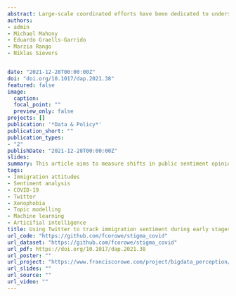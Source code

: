 ```yaml
---
abstract: Large-scale coordinated efforts have been dedicated to understanding the global health and economic implications of the COVID-19 pandemic. Yet, the rapid spread of discrimination and xenophobia against specific populations has largely been neglected. Understanding public attitudes toward migration is essential to counter discrimination against immigrants and promote social cohesion. Traditional data sources to monitor public opinion are often limited, notably due to slow collection and release activities. New forms of data, particularly from social media, can help overcome these limitations. While some bias exists, social media data are produced at an unprecedented temporal frequency, geographical granularity, are collected globally and accessible in real-time. Drawing on a data set of 30.39 million tweets and natural language processing, this article aims to measure shifts in public sentiment opinion about migration during early stages of the COVID-19 pandemic in Germany, Italy, Spain, the United Kingdom, and the United States. Results show an increase of migration-related Tweets along with COVID-19 cases during national lockdowns in all five countries. Yet, we found no evidence of a significant increase in anti-immigration sentiment, as rises in the volume of negative messages are offset by comparable increases in positive messages. Additionally, we presented evidence of growing social polarization concerning migration, showing high concentrations of strongly positive and strongly negative sentiments.
authors:
- admin
- Michael Mahony
- Eduardo Graells-Garrido
- Marzia Rango
- Niklas Sievers


date: "2021-12-28T00:00:00Z"
doi: "doi.org/10.1017/dap.2021.38"
featured: false
image:
  caption: 
  focal_point: ""
  preview_only: false
projects: []
publication: '*Data & Policy*'
publication_short: ""
publication_types:
- "2"
publishDate: "2021-12-28T00:00:00Z"
slides: 
summary: This article aims to measure shifts in public sentiment opinion about migration during early stages of the COVID-19 pandemic in Germany, Italy, Spain, the United Kingdom, and the United States
tags:
- Immigration attitudes
- Sentiment analysis
- COVID-19
- Twitter
- Xenophobia
- Topic modelling
- Machine learning
- Articifial intelligence
title: Using Twitter to track immigration sentiment during early stages of the COVID-19 pandemic
url_code: "https://github.com/fcorowe/stigma_covid"
url_dataset: "https://github.com/fcorowe/stigma_covid"
url_pdf: https://doi.org/10.1017/dap.2021.38
url_poster: ""
url_project: "https://www.franciscorowe.com/project/bigdata_perception/"
url_slides: ""
url_source: ""
url_video: ""
---
```

